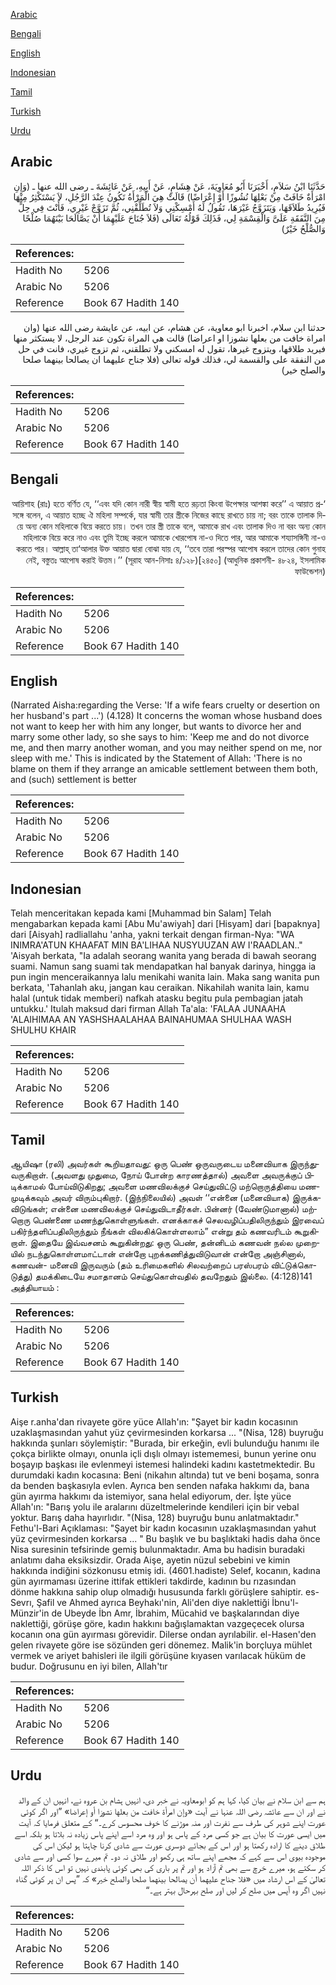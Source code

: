 [Arabic](#arabic)

[Bengali](#bengali)

[English](#english)

[Indonesian](#indonesian)

[Tamil](#tamil)

[Turkish](#turkish)

[Urdu](#urdu)

## Arabic


<div dir="rtl" lang="ar" style={{fontSize:'larger',backgroundColor:'#f8f9fa',padding:20}}>
حَدَّثَنَا ابْنُ سَلاَمٍ، أَخْبَرَنَا أَبُو مُعَاوِيَةَ، عَنْ هِشَامٍ، عَنْ أَبِيهِ، عَنْ عَائِشَةَ ـ رضى الله عنها ـ ‏(‏وَإِنِ امْرَأَةٌ خَافَتْ مِنْ بَعْلِهَا نُشُوزًا أَوْ إِعْرَاضًا‏)‏ قَالَتْ هِيَ الْمَرْأَةُ تَكُونُ عِنْدَ الرَّجُلِ، لاَ يَسْتَكْثِرُ مِنْهَا فَيُرِيدُ طَلاَقَهَا، وَيَتَزَوَّجُ غَيْرَهَا، تَقُولُ لَهُ أَمْسِكْنِي وَلاَ تُطَلِّقْنِي، ثُمَّ تَزَوَّجْ غَيْرِي، فَأَنْتَ فِي حِلٍّ مِنَ النَّفَقَةِ عَلَىَّ وَالْقِسْمَةِ لِي، فَذَلِكَ قَوْلُهُ تَعَالَى ‏(‏فَلاَ جُنَاحَ عَلَيْهِمَا أَنْ يَصَّالَحَا بَيْنَهُمَا صُلْحًا وَالصُّلْحُ خَيْرٌ‏)‏
</div>
<div style={{backgroundColor:'#f8f9fa',padding:20, marginBottom: 10}}><table> <thead> <tr> <th>References:</th> <th></th> </tr> </thead> <tbody><tr><td>Hadith No</td><td>5206</td></tr><tr><td>Arabic No</td><td>5206</td></tr><tr><td>Reference</td><td>Book 67 Hadith 140</td></tr></tbody></table></div>


<div dir="rtl" lang="ar" style={{fontSize:'larger',backgroundColor:'#f8f9fa',padding:20}}>
حدثنا ابن سلام، اخبرنا ابو معاوية، عن هشام، عن ابيه، عن عايشة رضى الله عنها (وان امراة خافت من بعلها نشوزا او اعراضا) قالت هي المراة تكون عند الرجل، لا يستكثر منها فيريد طلاقها، ويتزوج غيرها، تقول له امسكني ولا تطلقني، ثم تزوج غيري، فانت في حل من النفقة على والقسمة لي، فذلك قوله تعالى (فلا جناح عليهما ان يصالحا بينهما صلحا والصلح خير)
</div>
<div style={{backgroundColor:'#f8f9fa',padding:20, marginBottom: 10}}><table> <thead> <tr> <th>References:</th> <th></th> </tr> </thead> <tbody><tr><td>Hadith No</td><td>5206</td></tr><tr><td>Arabic No</td><td>5206</td></tr><tr><td>Reference</td><td>Book 67 Hadith 140</td></tr></tbody></table></div>

## Bengali


<div dir="rtl" lang="bn" style={{fontSize:'larger',backgroundColor:'#f8f9fa',padding:20}}>
‘আয়িশাহ (রাঃ) হতে বর্ণিত যে, ‘‘এবং যদি কোন নারী স্বীয় স্বামী হতে রূঢ়তা কিংবা উপেক্ষার আশঙ্কা করে’’ এ আয়াত প্রসঙ্গে বলেন, এ আয়াত হচ্ছে ঐ মহিলা সম্পর্কে, যার স্বামী তার স্ত্রীকে নিজের কাছে রাখতে চায় না; বরং তাকে তালাক দিয়ে অন্য কোন মহিলাকে বিয়ে করতে চায়। তখন তার স্ত্রী তাকে বলে, আমাকে রাখ এবং তালাক দিও না বরং অন্য কোন মহিলাকে বিয়ে করে নাও এবং তুমি ইচ্ছে করলে আমাকে খোরপোষ না-ও দিতে পার, আর আমাকে শয্যাসঙ্গিনী না-ও করতে পার। আল্লাহ্ তা‘আলার উক্ত আয়াত দ্বারা বোঝা যায় যে, ‘‘তবে তারা পরস্পর আপোষ করলে তাদের কোন গুনাহ নেই, বস্তুতঃ আপোষ করাই উত্তম।’’ (সূরাহ আন-নিসাঃ ৪/১২৮)[২৪৫০] (আধুনিক প্রকাশনী- ৪৮২৪, ইসলামিক ফাউন্ডেশন)
</div>
<div style={{backgroundColor:'#f8f9fa',padding:20, marginBottom: 10}}><table> <thead> <tr> <th>References:</th> <th></th> </tr> </thead> <tbody><tr><td>Hadith No</td><td>5206</td></tr><tr><td>Arabic No</td><td>5206</td></tr><tr><td>Reference</td><td>Book 67 Hadith 140</td></tr></tbody></table></div>

## English


<div dir="ltr" lang="en" style={{fontSize:'larger',backgroundColor:'#f8f9fa',padding:20}}>
(Narrated Aisha:regarding the Verse: 'If a wife fears cruelty or desertion on her husband's part ...') (4.128) It concerns the woman whose husband does not want to keep her with him any longer, but wants to divorce her and marry some other lady, so she says to him: 'Keep me and do not divorce me, and then marry another woman, and you may neither spend on me, nor sleep with me.' This is indicated by the Statement of Allah: 'There is no blame on them if they arrange an amicable settlement between them both, and (such) settlement is better
</div>
<div style={{backgroundColor:'#f8f9fa',padding:20, marginBottom: 10}}><table> <thead> <tr> <th>References:</th> <th></th> </tr> </thead> <tbody><tr><td>Hadith No</td><td>5206</td></tr><tr><td>Arabic No</td><td>5206</td></tr><tr><td>Reference</td><td>Book 67 Hadith 140</td></tr></tbody></table></div>

## Indonesian


<div dir="ltr" lang="id" style={{fontSize:'larger',backgroundColor:'#f8f9fa',padding:20}}>
Telah menceritakan kepada kami [Muhammad bin Salam] Telah mengabarkan kepada kami [Abu Mu'awiyah] dari [Hisyam] dari [bapaknya] dari [Aisyah] radliallahu 'anha, yakni terkait dengan firman-Nya: "WA INIMRA'ATUN KHAAFAT MIN BA'LIHAA NUSYUUZAN AW I'RAADLAN.." 'Aisyah berkata, "Ia adalah seorang wanita yang berada di bawah seorang suami. Namun sang suami tak mendapatkan hal banyak darinya, hingga ia pun ingin menceraikannya lalu menikahi wanita lain. Maka sang wanita pun berkata, 'Tahanlah aku, jangan kau ceraikan. Nikahilah wanita lain, kamu halal (untuk tidak memberi) nafkah atasku begitu pula pembagian jatah untukku.' Itulah maksud dari firman Allah Ta'ala: 'FALAA JUNAAHA 'ALAIHIMAA AN YASHSHAALAHAA BAINAHUMAA SHULHAA WASH SHULHU KHAIR
</div>
<div style={{backgroundColor:'#f8f9fa',padding:20, marginBottom: 10}}><table> <thead> <tr> <th>References:</th> <th></th> </tr> </thead> <tbody><tr><td>Hadith No</td><td>5206</td></tr><tr><td>Arabic No</td><td>5206</td></tr><tr><td>Reference</td><td>Book 67 Hadith 140</td></tr></tbody></table></div>

## Tamil


<div dir="ltr" lang="ta" style={{fontSize:'larger',backgroundColor:'#f8f9fa',padding:20}}>
ஆயிஷா (ரலி) அவர்கள் கூறியதாவது: ஒரு பெண் ஒருவருடைய மனைவியாக இருந்துவருகிறாள். (அவளது முதுமை, நோய் போன்ற காரணத்தால்) அவளை அவருக்குப் பிடிக்காமல் போய்விடுகிறது; அவளை மணவிலக்குச் செய்துவிட்டு மற்றொருத்தியை மணமுடிக்கவும் அவர் விரும்புகிறார். (இந்நிலையில்) அவள் ‘‘என்னை (மனைவியாக) இருக்கவிடுங்கள்; என்னை மணவிலக்குச் செய்துவிடாதீர்கள். பின்னர் (வேண்டுமானால்) மற்றொரு பெண்ணை மணந்துகொள்ளுங்கள். எனக்காகச் செலவழிப்பதிலிருந்தும் இரவைப் பகிர்ந்தளிப்பதிலிருந்தும் நீங்கள் விலகிக்கொள்ளலாம்” என்று தம் கணவரிடம் கூறுகிறாள். இதையே இவ்வசனம் கூறுகின்றது: ஒரு பெண், தன்னிடம் கணவன் நல்ல முறையில் நடந்துகொள்ளமாட்டான் என்றோ புறக்கணித்துவிடுவான் என்றோ அஞ்சினால், கணவன்- மனைவி இருவரும் (தம் உரிமைகளில் சிலவற்றைப் பரஸ்பரம் விட்டுக்கொடுத்து) தமக்கிடையே சமாதானம் செய்துகொள்வதில் தவறேதும் இல்லை. (4:128)141 அத்தியாயம் :
</div>
<div style={{backgroundColor:'#f8f9fa',padding:20, marginBottom: 10}}><table> <thead> <tr> <th>References:</th> <th></th> </tr> </thead> <tbody><tr><td>Hadith No</td><td>5206</td></tr><tr><td>Arabic No</td><td>5206</td></tr><tr><td>Reference</td><td>Book 67 Hadith 140</td></tr></tbody></table></div>

## Turkish


<div dir="ltr" lang="tr" style={{fontSize:'larger',backgroundColor:'#f8f9fa',padding:20}}>
Aişe r.anha'dan rivayete göre yüce Allah'ın: "Şayet bir kadın kocasının uzaklaşmasından yahut yüz çevirmesinden korkarsa ... "(Nisa, 128) buyruğu hakkında şunları söylemiştir: "Burada, bir erkeğin, evli bulunduğu hanımı ile çokça birlikte olmayı, onunla içli dışlı olmayı istememesi, bunun yerine onu boşayıp başkası ile evlenmeyi istemesi halindeki kadını kastetmektedir. Bu durumdaki kadın kocasına: Beni (nikahın altında) tut ve beni boşama, sonra da benden başkasıyla evlen. Ayrıca ben senden nafaka hakkımı da, bana gün ayırma hakkımı da istemiyor, sana helal ediyorum, der. İşte yüce Allah'ın: "Barış yolu ile aralarını düzeltmelerinde kendileri için bir vebal yoktur. Barış daha hayırlıdır. "(Nisa, 128) buyruğu bunu anlatmaktadır." Fethu'l-Bari Açıklaması: "Şayet bir kadın kocasının uzaklaşmasından yahut yüz çevirmesinden korkarsa ... " Bu başlık ve bu başlıktaki hadis daha önce Nisa suresinin tefsirinde gemiş bulunmaktadır. Ama bu hadisin buradaki anlatımı daha eksiksizdir. Orada Aişe, ayetin nüzul sebebini ve kimin hakkında indiğini sözkonusu etmiş idi. (4601.hadiste) Selef, kocanın, kadına gün ayırmaması üzerine ittifak ettikleri takdirde, kadının bu rızasından dönme hakkına sahip olup olmadığı hususunda farklı görüşlere sahiptir. es-Sevrı, Şafil ve Ahmed ayrıca Beyhakı'nin, Ali'den diye naklettiği İbnu'l-Münzir'in de Ubeyde İbn Amr, İbrahim, Mücahid ve başkalarından diye naklettiği, görüşe göre, kadın hakkını bağışlamaktan vazgeçecek olursa kocanın ona gün ayırması görevidir. Dilerse ondan ayrılabilir. el-Hasen'den gelen rivayete göre ise sözünden geri dönemez. Malik'in borçluya mühlet vermek ve ariyet bahisleri ile ilgili görüşüne kıyasen varılacak hüküm de budur. Doğrusunu en iyi bilen, Allah'tır
</div>
<div style={{backgroundColor:'#f8f9fa',padding:20, marginBottom: 10}}><table> <thead> <tr> <th>References:</th> <th></th> </tr> </thead> <tbody><tr><td>Hadith No</td><td>5206</td></tr><tr><td>Arabic No</td><td>5206</td></tr><tr><td>Reference</td><td>Book 67 Hadith 140</td></tr></tbody></table></div>

## Urdu


<div dir="rtl" lang="ur" style={{fontSize:'larger',backgroundColor:'#f8f9fa',padding:20}}>
ہم سے ابن سلام نے بیان کیا، کہا ہم کو ابومعاویہ نے خبر دی، انہیں ہشام بن عروہ نے، انہیں ان کے والد نے اور ان سے عائشہ رضی اللہ عنہا نے آیت «وإن امرأة خافت من بعلها نشوزا أو إعراضا‏» ”اور اگر کوئی عورت اپنے شوہر کی طرف سے نفرت اور منہ موڑنے کا خوف محسوس کرے۔“ کے متعلق فرمایا کہ آیت میں ایسی عورت کا بیان ہے جو کسی مرد کے پاس ہو اور وہ مرد اسے اپنے پاس زیادہ نہ بلاتا ہو بلکہ اسے طلاق دینے کا ارادہ رکھتا ہو اور اس کے بجائے دوسری عورت سے شادی کرنا چاہتا ہو لیکن اس کی موجودہ بیوی اس سے کہے کہ مجھے اپنے ساتھ ہی رکھو اور طلاق نہ دو۔ تم میرے سوا کسی اور سے شادی کر سکتے ہو، میرے خرچ سے بھی تم آزاد ہو اور تم پر باری کی بھی کوئی پابندی نہیں تو اس کا ذکر اللہ تعالیٰ کے اس ارشاد میں «فلا جناح عليهما أن يصالحا بينهما صلحا والصلح خير‏» کہ ”پس ان پر کوئی گناہ نہیں اگر وہ آپس میں صلح کر لیں اور صلح بہرحال بہتر ہے۔“
</div>
<div style={{backgroundColor:'#f8f9fa',padding:20, marginBottom: 10}}><table> <thead> <tr> <th>References:</th> <th></th> </tr> </thead> <tbody><tr><td>Hadith No</td><td>5206</td></tr><tr><td>Arabic No</td><td>5206</td></tr><tr><td>Reference</td><td>Book 67 Hadith 140</td></tr></tbody></table></div>